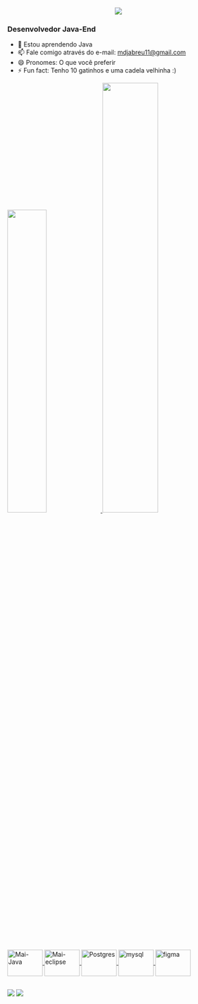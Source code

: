 
<h1 align="center">
    <img src="https://readme-typing-svg.herokuapp.com/?font=Righteous&size=35&center=true&vCenter=true&width=500&height=70&duration=4000&lines=Olá!+👋;+Sou+Mai+Abreu!;" />
</h1>
<h3>Desenvolvedor Java-End </h3>

- 🌱 Estou aprendendo Java
- 📫 Fale comigo através do e-mail: mdjabreu11@gmail.com
- 😄 Pronomes: O que você preferir
- ⚡ Fun fact: Tenho 10 gatinhos e uma cadela velhinha :)

<div>
  <a href="https://github.com/MaiSAbreu"> 
<img height="42%" src="https://github-readme-stats.vercel.app/api?username=MaiSAbreu&show_icons=true&theme=dark&include_all_commits=true&count_private=true"/>
  <img height="50%
" src="https://github-readme-stats.vercel.app/api/top-langs/?username=MaiSAbreu&layout=compact&langs_count=16&theme=dark"/>
</div>


<div style="display: inline_block"><br>
  <img align="center" alt="Mai-Java" height="60" width="80" src="https://cdn.jsdelivr.net/gh/devicons/devicon@latest/icons/java/java-original.svg">
  <img align="center" alt="Mai-eclipse" height="60" width="80" src="https://cdn.jsdelivr.net/gh/devicons/devicon@latest/icons/eclipse/eclipse-original-wordmark.svg">
  <img align="center" alt="Postgres" height="60" width="80" src="https://cdn.jsdelivr.net/gh/devicons/devicon@latest/icons/postgresql/postgresql-original.svg">
  <img align="center" alt="mysql" height="60" width="80" src="https://cdn.jsdelivr.net/gh/devicons/devicon@latest/icons/mysql/mysql-original.svg">
  <img align="center" alt="figma" height="60" width="80" src="https://cdn.jsdelivr.net/gh/devicons/devicon@latest/icons/figma/figma-original.svg">
</div>

##
<div>
  <a href="https://instagram.com/maiqcoisachata" target="_blank"><img src="https://img.shields.io/badge/-Instagram-%23E4405F?style=for-the-badge&logo=instagram&logoColor=white" target="_blank"></a>
  <a href = "mailto:mdjabreu11@gmail.com"><img src="https://img.shields.io/badge/Gmail-D14836?style=for-the-badge&logo=gmail&logoColor=white" target="_blank"></a>
 
</div>
